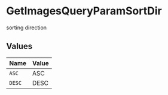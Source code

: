 # GetImagesQueryParamSortDir

sorting direction


## Values

| Name   | Value  |
| ------ | ------ |
| `ASC`  | ASC    |
| `DESC` | DESC   |